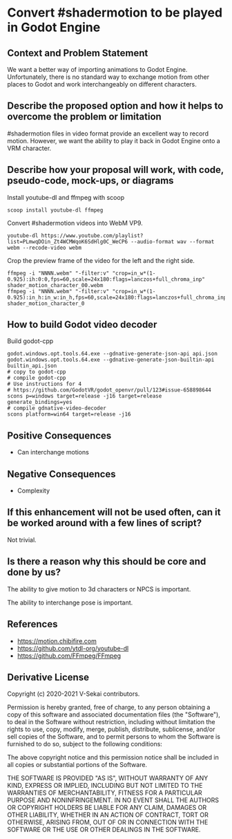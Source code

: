 # Convert #shadermotion to be played in Godot Engine

## Context and Problem Statement

We want a better way of importing animations to Godot Engine. Unfortunately, there is no standard way to exchange motion from other places to Godot and work interchangeably on different characters.

## Describe the proposed option and how it helps to overcome the problem or limitation

#shadermotion files in video format provide an excellent way to record motion. However, we want the ability to play it back in Godot Engine onto a VRM character.

## Describe how your proposal will work, with code, pseudo-code, mock-ups, or diagrams

Install youtube-dl and ffmpeg with scoop

`scoop install youtube-dl ffmpeg`

Convert #shadermotion videos into WebM VP9.

`youtube-dl https://www.youtube.com/playlist?list=PLmwqDOin_Zt4WCMWqoK6SdHlg0C_WeCP6 --audio-format wav --format webm --recode-video webm`

Crop the preview frame of the video for the left and the right side.

```
ffmpeg -i "NNNN.webm" "-filter:v" "crop=in_w*(1-0.925):ih:0:0,fps=60,scale=24x180:flags=lanczos+full_chroma_inp" shader_motion_character_00.webm
ffmpeg -i "NNNN.webm" "-filter:v" "crop=in_w*(1-0.925):in_h:in_w:in_h,fps=60,scale=24x180:flags=lanczos+full_chroma_inp" shader_motion_character_0
```

## How to build Godot video decoder

Build godot-cpp

```
godot.windows.opt.tools.64.exe --gdnative-generate-json-api api.json
godot.windows.opt.tools.64.exe --gdnative-generate-json-builtin-api builtin_api.json
# copy to godot-cpp
# compile godot-cpp
# Use instructions for 4
# https://github.com/GodotVR/godot_openvr/pull/123#issue-658898644
scons p=windows target=release -j16 target=release generate_bindings=yes
# compile gdnative-video-decoder
scons platform=win64 target=release -j16
```

## Positive Consequences <!-- optional -->

- Can interchange motions

## Negative Consequences <!-- optional -->

- Complexity

## If this enhancement will not be used often, can it be worked around with a few lines of script?

Not trivial.

## Is there a reason why this should be core and done by us?

The ability to give motion to 3d characters or NPCS is important.

The ability to interchange pose is important.

## References <!-- optional -->

- https://motion.chibifire.com
- https://github.com/ytdl-org/youtube-dl
- https://github.com/FFmpeg/FFmpeg

## Derivative License

Copyright (c) 2020-2021 V-Sekai contributors.

Permission is hereby granted, free of charge, to any person obtaining a copy
of this software and associated documentation files (the "Software"), to deal
in the Software without restriction, including without limitation the rights
to use, copy, modify, merge, publish, distribute, sublicense, and/or sell
copies of the Software, and to permit persons to whom the Software is
furnished to do so, subject to the following conditions:

The above copyright notice and this permission notice shall be included in all
copies or substantial portions of the Software.

THE SOFTWARE IS PROVIDED "AS IS", WITHOUT WARRANTY OF ANY KIND, EXPRESS OR
IMPLIED, INCLUDING BUT NOT LIMITED TO THE WARRANTIES OF MERCHANTABILITY,
FITNESS FOR A PARTICULAR PURPOSE AND NONINFRINGEMENT. IN NO EVENT SHALL THE
AUTHORS OR COPYRIGHT HOLDERS BE LIABLE FOR ANY CLAIM, DAMAGES OR OTHER
LIABILITY, WHETHER IN AN ACTION OF CONTRACT, TORT OR OTHERWISE, ARISING FROM,
OUT OF OR IN CONNECTION WITH THE SOFTWARE OR THE USE OR OTHER DEALINGS IN THE
SOFTWARE.
